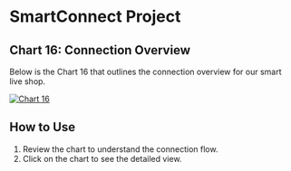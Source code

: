 # SmartConnect Project

## Chart 16: Connection Overview
Below is the Chart 16 that outlines the connection overview for our smart live shop.

[![Chart 16](https://github.com/Saru1989/smartconnect/raw/main/chart16.png)](https://github.com/Saru1989/smartconnect/raw/main/destination.png)

## How to Use
1. Review the chart to understand the connection flow.
2. Click on the chart to see the detailed view.
